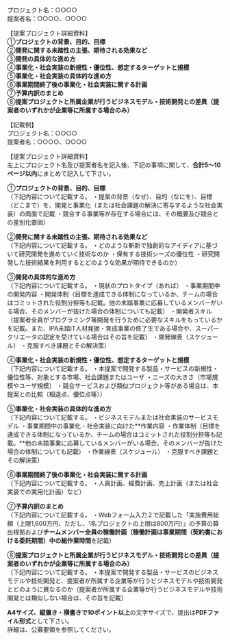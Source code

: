 プロジェクト名：○○○○  
提案者名：○○○○、○○○○

【提案プロジェクト詳細資料】  
①**プロジェクトの背景、目的、目標**  
②**開発に関する未踏性の主張、期待される効果など**  
③**開発の具体的な進め方**  
④**事業化・社会実装の新規性・優位性、想定するターゲットと規模**  
⑤**事業化・社会実装の具体的な進め方**  
⑥**事業期間終了後の事業化・社会実装に関する計画**  
⑦**予算内訳のまとめ**  
⑧**提案プロジェクトと所属企業が行うビジネスモデル・技術開発との差異（提案者のいずれかが企業等に所属する場合のみ）**

【記載例】  
プロジェクト名：○○○○  
提案者名：○○○○、○○○○

【提案プロジェクト詳細資料】  
左上にプロジェクト名及び提案者名を記入後、下記の事項に関して、**合計****5****～****10****ページ以内**にまとめて記入して下さい。

①**プロジェクトの背景、目的、目標**  
（下記内容について記載する。 ・提案の背景（なぜ）、目的（なにを）、目標（どこまで）を、開発と事業化（または社会課題の解決に寄与するような社会実装）の両面で記載 ・競合する事業等が存在する場合には、その概要及び競合との差別化要因）

②**開発に関する未踏性の主張、期待される効果など**  
（下記内容について記載する。 ・どのような斬新で独創的なアイディアに基づいて研究開発を進めていく技術なのか ・保有する技術シーズの優位性 ・研究開発した技術結果を利用するとどのような効果が期待できるのか）

③**開発の具体的な進め方**  
（下記内容について記載する。 ・現状のプロトタイプ（あれば） ・事業期間中の開発内容 ・開発体制（目標を達成できる体制になっているか、チームの場合はコミットされた役割分担等も記載。他の未踏事業に応募しているメンバーがいる場合、そのメンバーが抜けた場合の体制についても記載） ・開発者スキル（提案者全員がプログラミング等開発を行うために必要なスキルをもっているかを記載。また、IPA未踏IT人材発掘・育成事業の修了生である場合や、スーパークリエータの認定を受けている場合はその旨を記載） ・開発線表（スケジュール） ・克服すべき課題とその解決策）

④**事業化・社会実装の新規性・優位性、想定するターゲットと規模**  
（下記内容について記載する。 ・本提案で開発する製品・サービスの新規性・優位性等、対象とする市場、社会課題またはユーザ ・ニーズの大きさ（市場規模やユーザ規模） ・競合サービスおよび類似プロジェクト等がある場合は、本提案との比較（相違点、優位点等））

⑤**事業化・社会実装の具体的な進め方**  
（下記内容について記載する。 ・ビジネスモデルまたは社会実装のサービスモデル ・事業期間中の事業化・社会実装に向けた**作業内容 ・作業体制（目標を達成できる体制になっているか、チームの場合はコミットされた役割分担等も記載。**他の未踏事業に応募しているメンバーがいる場合、そのメンバーが抜けた場合の体制についても記載） ・作業線表（スケジュール） ・克服すべき課題とその解決策）

⑥**事業期間終了後の事業化・社会実装に関する計画**  
（下記内容について記載する。 ・人員計画、経費計画、売上計画（または社会実装での実用化計画）など）

⑦**予算内訳のまとめ**  
（下記内容について記載する。 ・Webフォーム入力２で記載した「実施費用総額（上限1,600万円、ただし、1名プロジェクトの上限は800万円）」の予算の算出根拠および**チームメンバー全員の稼働計画（稼働計画は事業期間（契約書における委託期間）中の総作業時間**を記載）

⑧**提案プロジェクトと所属企業が行うビジネスモデル・技術開発との差異（提案者のいずれかが企業等に所属する場合のみ）**  
（下記内容について記載する。 ・本提案で開発する製品・サービスのビジネスモデルや技術開発と、提案者が所属する企業等が行うビジネスモデルや技術開発とどのように異なるのか（提案者が所属する企業等が行うビジネスモデルや技術開発とは類似しない場合は、その旨を記載）

**A4サイズ、縦置き・横書きで10ポイント以上**の文字サイズで、提出は**PDFファイル形式**として下さい。  
詳細は、公募要領を参照してください。